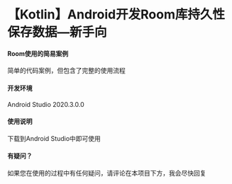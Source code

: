 # 【Kotlin】Android开发Room库持久性保存数据—新手向

#### Room使用的简易案例
简单的代码案例，但包含了完整的使用流程

#### 开发环境
Android Studio 2020.3.0.0

#### 使用说明

下载到Android Studio中即可使用

#### 有疑问？

如果您在使用的过程中有任何疑问，请评论在本项目下方，我会尽快回复
